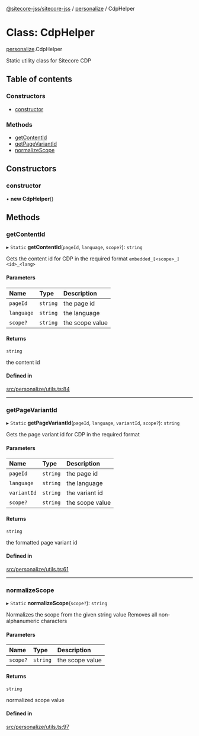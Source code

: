 [@sitecore-jss/sitecore-jss](../README.md) / [personalize](../modules/personalize.md) / CdpHelper

# Class: CdpHelper

[personalize](../modules/personalize.md).CdpHelper

Static utility class for Sitecore CDP

## Table of contents

### Constructors

- [constructor](personalize.CdpHelper.md#constructor)

### Methods

- [getContentId](personalize.CdpHelper.md#getcontentid)
- [getPageVariantId](personalize.CdpHelper.md#getpagevariantid)
- [normalizeScope](personalize.CdpHelper.md#normalizescope)

## Constructors

### constructor

• **new CdpHelper**()

## Methods

### getContentId

▸ `Static` **getContentId**(`pageId`, `language`, `scope?`): `string`

Gets the content id for CDP in the required format `embedded_[<scope>_]<id>_<lang>`

#### Parameters

| Name       | Type     | Description     |
| :--------- | :------- | :-------------- |
| `pageId`   | `string` | the page id     |
| `language` | `string` | the language    |
| `scope?`   | `string` | the scope value |

#### Returns

`string`

the content id

#### Defined in

[src/personalize/utils.ts:84](https://github.com/Sitecore/jss/blob/cf1ffc37b/packages/sitecore-jss/src/personalize/utils.ts#L84)

---

### getPageVariantId

▸ `Static` **getPageVariantId**(`pageId`, `language`, `variantId`, `scope?`): `string`

Gets the page variant id for CDP in the required format

#### Parameters

| Name        | Type     | Description     |
| :---------- | :------- | :-------------- |
| `pageId`    | `string` | the page id     |
| `language`  | `string` | the language    |
| `variantId` | `string` | the variant id  |
| `scope?`    | `string` | the scope value |

#### Returns

`string`

the formatted page variant id

#### Defined in

[src/personalize/utils.ts:61](https://github.com/Sitecore/jss/blob/cf1ffc37b/packages/sitecore-jss/src/personalize/utils.ts#L61)

---

### normalizeScope

▸ `Static` **normalizeScope**(`scope?`): `string`

Normalizes the scope from the given string value
Removes all non-alphanumeric characters

#### Parameters

| Name     | Type     | Description     |
| :------- | :------- | :-------------- |
| `scope?` | `string` | the scope value |

#### Returns

`string`

normalized scope value

#### Defined in

[src/personalize/utils.ts:97](https://github.com/Sitecore/jss/blob/cf1ffc37b/packages/sitecore-jss/src/personalize/utils.ts#L97)
